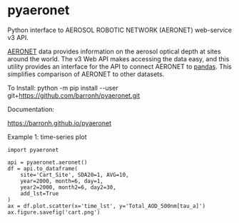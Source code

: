 # pyaeronet

Python interface to AEROSOL ROBOTIC NETWORK (AERONET) web-service v3 API.

[AERONET](https://aeronet.gsfc.nasa.gov/) data provides information on the
aerosol optical depth at sites around the world. The v3 Web API makes
accessing the data easy, and this utility provides an interface for the API
to connect AERONET to [pandas](https://pandas.pydata.org/). This simplifies
comparison of AERONET to other datasets.


To Install:
    python -m pip install --user git+https://github.com/barronh/pyaeronet.git

Documentation:

https://barronh.github.io/pyaeronet

Example 1: time-series plot


    import pyaeronet

    api = pyaeronet.aeronet()
    df = api.to_dataframe(
        site='Cart_Site', SDA20=1, AVG=10,
        year=2000, month=6, day=1,
        year2=2000, month2=6, day2=30,
        add_lst=True
    )
    ax = df.plot.scatter(x='time_lst', y='Total_AOD_500nm[tau_a]')
    ax.figure.savefig('cart.png')
